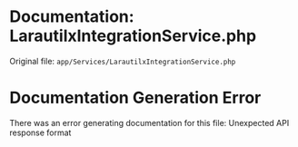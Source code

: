 # Documentation: LarautilxIntegrationService.php

Original file: `app/Services/LarautilxIntegrationService.php`

# Documentation Generation Error

There was an error generating documentation for this file: Unexpected API response format